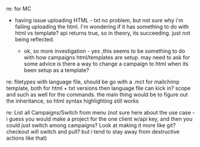 re: for MC
  * having issue uploading HTML - txt no problem, but not sure why i'm failing uploading the html. 
  I'm wondering if it has something to do with html vs template? api returns true, so in theory, its succeeding.
  just not being reflected.
  
    - ok, so more investigation - yes ,this seems to be something to 
    do with how campaigns html/templates are setup. may need to ask for some advice 
    is there a way to change a campaign to html when its been setup as a template?
  

re: filetypes
with language file, should be go with a .mct for mailchimp template, both for html + txt versions
then language file can kick in? scope and such as well for the commands. the main thing would be 
to figure out the inheritance, so html syntax highlighting still works


re: List all Campaigns/Switch from menu
(not sure here about the use case - 
  i guess you would make a project for the one client w/api key, 
  and then you could just switch among campaigns? 
  Look at making it more like git? checkout will switch and pull? 
  but i tend to stay away from destructive actions like that)

